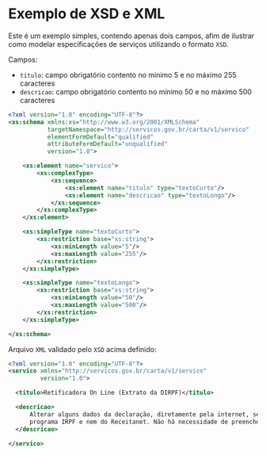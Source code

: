# Exemplo de XSD e XML

Este é um exemplo simples, contendo apenas dois campos, afim de ilustrar como modelar
especificações de serviços utilizando o formato ```XSD```.

Campos:
- ```titulo```: campo obrigatório contento no mínimo 5 e no máximo 255 caracteres
- ```descricao```: campo obrigatório contento no mínimo 50 e no máximo 500 caracteres

```xml
<?xml version="1.0" encoding="UTF-8"?>
<xs:schema xmlns:xs="http://www.w3.org/2001/XMLSchema"
           targetNamespace="http://servicos.gov.br/carta/v1/servico"
           elementFormDefault="qualified"
           attributeFormDefault="unqualified"
           version="1.0">

    <xs:element name="servico">
        <xs:complexType>
            <xs:sequence>
                <xs:element name="titulo" type="textoCurto"/>
                <xs:element name="descricao" type="textoLongo"/>
            </xs:sequence>
        </xs:complexType>
    </xs:element>

    <xs:simpleType name="textoCurto">
        <xs:restriction base="xs:string">
            <xs:minLength value="5"/>
            <xs:maxLength value="255"/>
        </xs:restriction>
    </xs:simpleType>

    <xs:simpleType name="textoLongo">
        <xs:restriction base="xs:string">
            <xs:minLength value="50"/>
            <xs:maxLength value="500"/>
        </xs:restriction>
    </xs:simpleType>

</xs:schema>
```

Arquivo ```XML``` validado pelo ```XSD``` acima definido:

```xml
<?xml version="1.0" encoding="UTF-8"?>
<servico xmlns="http://servicos.gov.br/carta/v1/servico"
         version="1.0">

  <titulo>Retificadora On Line (Extrato da DIRPF)</titulo>

  <descricao>
      Alterar alguns dados da declaração, diretamente pela internet, sem a utilização do 
      programa IRPF e nem do Receitanet. Não há necessidade de preencher novamente os dados que não serão alterados. 
  </descricao>

</servico>
```
